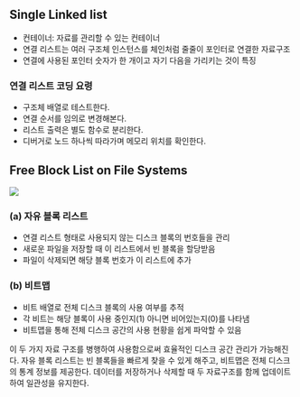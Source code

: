 ## Single Linked list

- 컨테이너: 자료를 관리할 수 있는 컨테이너 
- 연결 리스트는 여러 구조체 인스턴스를 체인처럼 줄줄이 포인터로 연결한 자료구조
- 연결에 사용된 포인터 숫자가 한 개이고 자기 다음을 가리키는 것이 특징

### 연결 리스트 코딩 요령

- 구조체 배열로 테스트한다.
- 연결 순서를 임의로 변경해본다.
- 리스트 출력은 별도 함수로 분리한다.
- 디버거로 노드 하나씩 따라가며 메모리 위치를 확인한다.




## Free Block List on File Systems
![](https://i.imgur.com/Qv8I6ja.png)

### (a) 자유 블록 리스트

- 연결 리스트 형태로 사용되지 않는 디스크 블록의 번호들을 관리
- 새로운 파일을 저장할 때 이 리스트에서 빈 블록을 할당받음
- 파일이 삭제되면 해당 블록 번호가 이 리스트에 추가

### (b) 비트맵

- 비트 배열로 전체 디스크 블록의 사용 여부를 추적
- 각 비트는 해당 블록이 사용 중인지(1) 아니면 비어있는지(0)를 나타냄
- 비트맵을 통해 전체 디스크 공간의 사용 현황을 쉽게 파악할 수 있음

이 두 가지 자료 구조를 병행하여 사용함으로써 효율적인 디스크 공간 관리가 가능해진다. 자유 블록 리스트는 빈 블록들을 빠르게 찾을 수 있게 해주고, 비트맵은 전체 디스크의 통계 정보를 제공한다. 데이터를 저장하거나 삭제할 때 두 자료구조를 함께 업데이트하여 일관성을 유지한다.